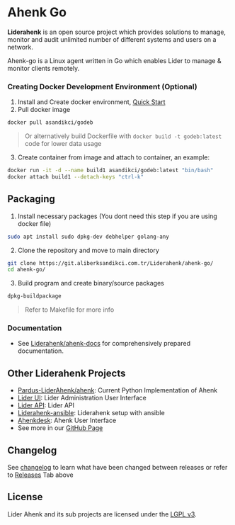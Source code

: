 # Ahenk Go

**Liderahenk** is an open source project which provides solutions to manage, monitor and audit unlimited number of different systems and users on a network.

Ahenk-go is a Linux agent written in Go which enables Lider to manage & monitor clients remotely.

### Creating Docker Development Environment (Optional)
1. Install and Create docker environment, [Quick Start](https://sulincix.github.io/sayfalar/html/docker-kullanimi.html)
2. Pull docker image
```sh
docker pull asandikci/godeb
```
> Or alternatively build Dockerfile with `docker build -t godeb:latest` code for lower data usage

3. Create container from image and attach to container, an example:
```sh
docker run -it -d --name build1 asandikci/godeb:latest "bin/bash"
docker attach build1 --detach-keys "ctrl-k"
```
## Packaging
1. Install necessary packages (You dont need this step if you are using docker file)
```sh
sudo apt install sudo dpkg-dev debhelper golang-any 
``` 
2. Clone the repository and move to main directory
```sh
git clone https://git.aliberksandikci.com.tr/Liderahenk/ahenk-go/
cd ahenk-go/
```
3. Build program and create binary/source packages
```sh
dpkg-buildpackage
```
> Refer to Makefile for more info

### Documentation
- See [Liderahenk/ahenk-docs](https://git.aliberksandikci.com.tr/Liderahenk/ahenk-docs/) for comprehensively prepared documentation.


## Other Liderahenk Projects
- [Pardus-LiderAhenk/ahenk](https://github.com/Pardus-LiderAhenk/ahenk/): Current Python Implementation of Ahenk 
- [Lider UI](https://github.com/Pardus-LiderAhenk/liderui): Lider Administration User Interface
- [Lider API](https://github.com/Pardus-LiderAhenk/liderapi): Lider API
- [Liderahenk-ansible](https://github.com/Pardus-LiderAhenk/liderahenk-ansible): Liderahenk setup with ansible  
- [Ahenkdesk](https://github.com/Pardus-LiderAhenk/ahenkdesk): Ahenk User Interface
- See more in our [GitHub Page](https://github.com/Pardus-LiderAhenk)


## Changelog
See [changelog](./debian/changelog) to learn what have been changed between releases or refer to [Releases](./releases) Tab above


## License
Lider Ahenk and its sub projects are licensed under the [LGPL v3](./LICENSE).

